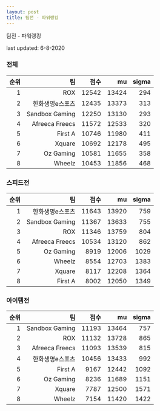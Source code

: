```yaml
---
layout: post
title: 팀전 - 파워랭킹
---
```


팀전 - 파워랭킹

last updated: 6-8-2020


### 전체

| 순위 | 팀 | 점수 | mu | sigma |
|---:|---:|---:|---:|---:|
| 1 | ROX | 12542 | 13424 | 294 |
| 2 | 한화생명e스포츠 | 12435 | 13373 | 313 |
| 3 | Sandbox Gaming | 12250 | 13130 | 293 |
| 4 | Afreeca Freecs | 11572 | 12533 | 320 |
| 5 | First A | 10746 | 11980 | 411 |
| 6 | Xquare | 10692 | 12178 | 495 |
| 7 | Oz Gaming | 10581 | 11655 | 358 |
| 8 | Wheelz | 10453 | 11856 | 468 |

### 스피드전

| 순위 | 팀 | 점수 | mu | sigma |
|---:|---:|---:|---:|---:|
| 1 | 한화생명e스포츠 | 11643 | 13920 | 759 |
| 2 | Sandbox Gaming | 11367 | 13633 | 755 |
| 3 | ROX | 11346 | 13759 | 804 |
| 4 | Afreeca Freecs | 10534 | 13120 | 862 |
| 5 | Oz Gaming | 8919 | 12006 | 1029 |
| 6 | Wheelz | 8554 | 12703 | 1383 |
| 7 | Xquare | 8117 | 12208 | 1364 |
| 8 | First A | 8002 | 12050 | 1349 |

### 아이템전

| 순위 | 팀 | 점수 | mu | sigma |
|---:|---:|---:|---:|---:|
| 1 | Sandbox Gaming | 11193 | 13464 | 757 |
| 2 | ROX | 11132 | 13728 | 865 |
| 3 | Afreeca Freecs | 11093 | 13539 | 815 |
| 4 | 한화생명e스포츠 | 10456 | 13433 | 992 |
| 5 | First A | 9167 | 12442 | 1092 |
| 6 | Oz Gaming | 8236 | 11689 | 1151 |
| 7 | Xquare | 7787 | 12500 | 1571 |
| 8 | Wheelz | 7154 | 11420 | 1422 |

